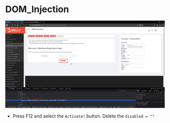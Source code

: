 # DOM_Injection
![](_v_images/_1524727416_3845.png)

* Press F12 and select the ``Activate!`` button. Delete the ``disabled = ""``